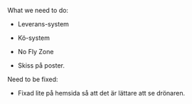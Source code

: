 What we need to do:

- Leverans-system

- Kö-system

- No Fly Zone

- Skiss på poster.



Need to be fixed:

- Fixad lite på hemsida så att det är lättare att se drönaren.

